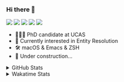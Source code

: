 ### Hi there 👋

[![](https://img.shields.io/badge/-Email-325180?logo=maildotru&logoColor=white&style=flat-square)](mailto:wang@tianshu.me)
[![](https://img.shields.io/badge/-GitHub-black?logo=GitHub&style=flat-square)](https://github.com/tshu-w)
[![](https://img.shields.io/badge/-Telegram-26a5e4?labelColor=fafafa&logo=telegram&style=flat-square)](https://t.me/tshu_w) 
[![](https://img.shields.io/badge/-Twitter-1da1f2?logo=Twitter&logoColor=white&style=flat-square)](https://twitter.com/tshu_w)
[![](https://komarev.com/ghpvc/?username=tshu-w&color=blueviolet&style=flat-square)]()



- 🧑🏻‍🎓 PhD candidate at UCAS
- 🔭 Currently interested in Entity Resolution
- 🛠 macOS & Emacs & ZSH
- 🚧 Under construction...

<details>

<summary>GitHub Stats</summary>

![Tianshu's GitHub stats](https://github-readme-stats.vercel.app/api?username=tshu-w&show_icons=true&theme=buefy&count_private=true)
  
</details>


<details>
  <summary>Wakatime Stats</summary>

  Currently, files accessed by tramp cannot be tracked by wakatime, see https://github.com/wakatime/wakatime-mode/issues/27
  <br>
  
<!--START_SECTION:waka-->
**I'm an Early 🐤** 

```text
🌞 Morning    64 commits     █████░░░░░░░░░░░░░░░░░░░░   23.44% 
🌆 Daytime    144 commits    █████████████░░░░░░░░░░░░   52.75% 
🌃 Evening    59 commits     █████░░░░░░░░░░░░░░░░░░░░   21.61% 
🌙 Night      6 commits      ░░░░░░░░░░░░░░░░░░░░░░░░░   2.2%

```
📅 **I'm Most Productive on Monday** 

```text
Monday       70 commits     ██████░░░░░░░░░░░░░░░░░░░   25.64% 
Tuesday      48 commits     ████░░░░░░░░░░░░░░░░░░░░░   17.58% 
Wednesday    21 commits     ██░░░░░░░░░░░░░░░░░░░░░░░   7.69% 
Thursday     30 commits     ██░░░░░░░░░░░░░░░░░░░░░░░   10.99% 
Friday       49 commits     ████░░░░░░░░░░░░░░░░░░░░░   17.95% 
Saturday     34 commits     ███░░░░░░░░░░░░░░░░░░░░░░   12.45% 
Sunday       21 commits     ██░░░░░░░░░░░░░░░░░░░░░░░   7.69%

```


📊 **This Week I Spent My Time On** 

```text
💬 Programming Languages: 
sh                       7 hrs 6 mins        █████████░░░░░░░░░░░░░░░░   38.71% 
Org                      6 hrs 42 mins       █████████░░░░░░░░░░░░░░░░   36.55% 
Emacs Lisp               3 hrs 59 mins       █████░░░░░░░░░░░░░░░░░░░░   21.75% 
Bash                     13 mins             ░░░░░░░░░░░░░░░░░░░░░░░░░   1.18% 
Other                    8 mins              ░░░░░░░░░░░░░░░░░░░░░░░░░   0.74%

🔥 Editors: 
Emacs                    11 hrs 15 mins      ███████████████░░░░░░░░░░   61.29% 
Zsh                      7 hrs 6 mins        █████████░░░░░░░░░░░░░░░░   38.71%

🐱‍💻 Projects: 
Unknown Project          7 hrs 9 mins        █████████░░░░░░░░░░░░░░░░   39.02% 
Terminal                 5 hrs 50 mins       ████████░░░░░░░░░░░░░░░░░   31.78% 
emacs                    4 hrs 7 mins        █████░░░░░░░░░░░░░░░░░░░░   22.49% 
dotfiles                 59 mins             █░░░░░░░░░░░░░░░░░░░░░░░░   5.38% 
multimodalER             14 mins             ░░░░░░░░░░░░░░░░░░░░░░░░░   1.31%

💻 Operating System: 
Mac                      16 hrs 30 mins      ██████████████████████░░░   89.92% 
Linux                    1 hr 51 mins        ██░░░░░░░░░░░░░░░░░░░░░░░   10.08%

```

**I Mostly Code in Python** 

```text
Python                   7 repos             █████████░░░░░░░░░░░░░░░░   36.84% 
HTML                     2 repos             ██░░░░░░░░░░░░░░░░░░░░░░░   10.53% 
Emacs Lisp               2 repos             ██░░░░░░░░░░░░░░░░░░░░░░░   10.53% 
JavaScript               2 repos             ██░░░░░░░░░░░░░░░░░░░░░░░   10.53% 
TeX                      2 repos             ██░░░░░░░░░░░░░░░░░░░░░░░   10.53%

```



 Last Updated on 16/02/2022 08:05:57 UTC
<!--END_SECTION:waka-->
</details>
